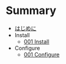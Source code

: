 # Summary
* [はじめに](README.md)
* Install
	* [001 Install](install/001_install.md)
* Configure
	* [001 Configure](configure/001_setting.md)